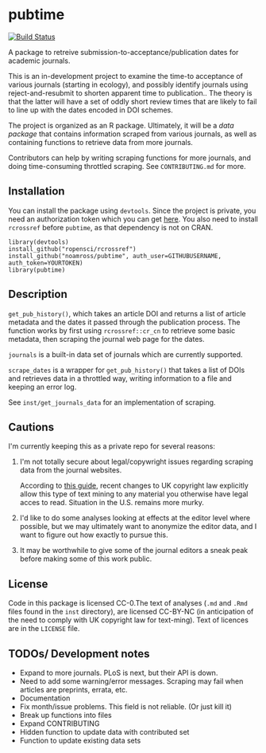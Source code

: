 # pubtime

[![Build Status](https://magnum.travis-ci.com/noamross/pubtime.svg?token=JkBWVYYe2yNqyquByRrv&branch=master)](https://magnum.travis-ci.com/noamross/pubtime)


A package to retreive submission-to-acceptance/publication dates for academic
journals.

This is an in-development project to examine the time-to acceptance of various
journals (starting in ecology), and possibly identify journals using reject-and-resubmit to shorten apparent time to publication..
The theory is that the latter will have a set of oddly short review times that
are likely to fail to line up with the dates encoded in DOI schemes.

The project is organized as an R package.  Ultimately, it will be a *data
package* that contains information scraped from various journals, as well
as containing functions to retrieve data from more journals.

Contributors can help by writing scraping functions for more journals, and doing
time-consuming throttled scraping. See `CONTRIBUTING.md` for more.

## Installation

You can install the package using `devtools`.  Since the project is private,
you need an authorization token which you can get 
[here](https://github.com/settings/tokens/new). You also need to install
`rcrossref` before `pubtime`, as that dependency is not on CRAN.
    
    library(devtools)
    install_github("ropensci/rcrossref")
    install_github("noamross/pubtime", auth_user=GITHUBUSERNAME, auth_token=YOURTOKEN)
    library(pubtime)

## Description

`get_pub_history()`, which takes an
article DOI and returns a list of article metadata and the dates it passed
through the publication process.  The function works by first using
`rcrossref::cr_cn` to retrieve some basic metadata, then scraping the journal
web page for the dates.

`journals` is a built-in data set of journals which are currently supported.

`scrape_dates` is a wrapper for `get_pub_history()` that takes a list of DOIs
and retrieves data in a throttled way, writing information to a file and keeping
an error log.

See `inst/get_journals_data` for an implementation of scraping.

## Cautions

I'm currently keeping this as a private repo for several reasons:

1.  I'm not totally secure about legal/copywright issues regarding scraping
    data from the journal websites.
    
    According to [this guide](https://www.gov.uk/government/uploads/system/uploads/attachment_data/file/315014/copyright-guidance-research.pdf), recent changes
    to UK copyright law explicitly allow this type of text mining to any
    material you otherwise have legal acces to read.  Situation in the U.S.
    remains more murky.
    
2.  I'd like to do some analyses looking at effects at the editor level where
    possible, but we may ultimately want to anonymize the editor data, and I
    want to figure out how exactly to pursue this.
    
3.  It may be worthwhile to give some of the journal editors a sneak peak before
    making some of this work public.

## License

Code in this package is licensed CC-0.The text of analyses (`.md` and `.Rmd` files
found in the `inst` directory), are licensed CC-BY-NC (in anticipation of the need
to comply with UK copyright law for text-ming). Text of licences are in
the `LICENSE` file. 

## TODOs/ Development notes

-   Expand to more journals.  PLoS is next, but their API is down.
-   Need to add some warning/error messages.  Scraping may fail when articles are
    preprints, errata, etc.
-   Documentation
-   Fix month/issue problems.  This field is not reliable. (Or just kill it)
-   Break up functions into files
-   Expand CONTRIBUTING
-   Hidden function to update data with contributed set
-   Function to update existing data sets
    

    
